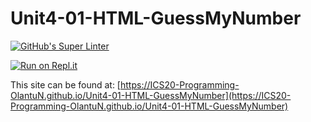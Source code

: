 # Unit4-01-HTML-GuessMyNumber
[![GitHub's Super Linter](https://github.com/ICS20-Programming-OlantuN/Unit4-01-HTML-GuessMyNumber/workflows/GitHub's%20Super%20Linter/badge.svg)](https://github.com/ICS20-Programming-OlantuN/Unit4-01-HTML-GuessMyNumber/actions)


[![Run on Repl.it](https://repl.it/badge/github/ICS20-Programming-OlantuN/Unit4-01-HTML-GuessMyNumber)](https://repl.it/github/ICS20-Programming-OlantuN/Unit4-01-HTML-GuessMyNumber)


This site can be found at: [https://ICS20-Programming-OlantuN.github.io/Unit4-01-HTML-GuessMyNumber](https://ICS20-Programming-OlantuN.github.io/Unit4-01-HTML-GuessMyNumber)